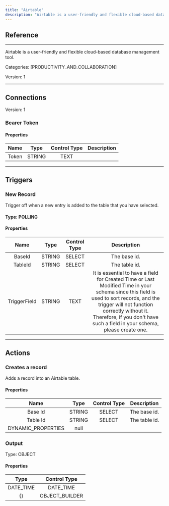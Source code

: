 ```yaml
---
title: "Airtable"
description: "Airtable is a user-friendly and flexible cloud-based database management tool."
---
```

## Reference
<hr />

Airtable is a user-friendly and flexible cloud-based database management tool.


Categories: [PRODUCTIVITY_AND_COLLABORATION]


Version: 1

<hr />



## Connections

Version: 1


### Bearer Token

#### Properties

|      Name      |     Type     |     Control Type     |     Description     |
|:--------------:|:------------:|:--------------------:|:-------------------:|
| Token | STRING | TEXT  |  |





<hr />



## Triggers


### New Record
Trigger off when a new entry is added to the table that you have selected.

#### Type: POLLING
#### Properties

|      Name      |     Type     |     Control Type     |     Description     |
|:--------------:|:------------:|:--------------------:|:-------------------:|
| BaseId | STRING | SELECT  |  The base id.  |
| TableId | STRING | SELECT  |  The table id.  |
| TriggerField | STRING | TEXT  |  It is essential to have a field for Created Time or Last Modified Time in your schema since this field is used to sort records, and the trigger will not function correctly without it. Therefore, if you don't have such a field in your schema, please create one.  |





<hr />



## Actions


### Creates a record
Adds a record into an Airtable table.

#### Properties

|      Name      |     Type     |     Control Type     |     Description     |
|:--------------:|:------------:|:--------------------:|:-------------------:|
| Base Id | STRING | SELECT  |  The base id.  |
| Table Id | STRING | SELECT  |  The table id.  |
| DYNAMIC_PROPERTIES | null  |


### Output



Type: OBJECT


#### Properties

|     Type     |     Control Type     |
|:------------:|:--------------------:|
| DATE_TIME | DATE_TIME  |
| {} | OBJECT_BUILDER  |






